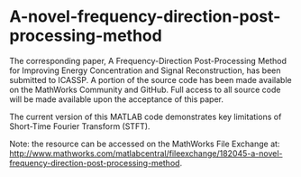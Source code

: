 # A-novel-frequency-direction-post-processing-method
The corresponding paper, A Frequency-Direction Post-Processing Method for Improving Energy Concentration and Signal Reconstruction, has been submitted to ICASSP. A portion of the source code has been made available on the MathWorks Community and GitHub. Full access to all source code will be made available upon the acceptance of this paper.

The current version of this MATLAB code demonstrates key limitations of Short-Time Fourier Transform (STFT).

Note: the resource can be accessed on the MathWorks File Exchange at: http://www.mathworks.com/matlabcentral/fileexchange/182045-a-novel-frequency-direction-post-processing-method.
